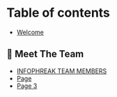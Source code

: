 # Table of contents

* [Welcome](README.md)

## 🤝 Meet The Team

* [INFOPHREAK TEAM MEMBERS](meet-the-team/infophreak-team-members.md)
* [Page](meet-the-team/page.md)
* [Page 3](meet-the-team/page-3.md)
